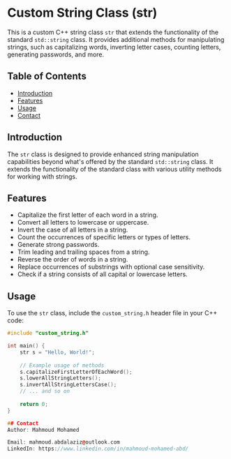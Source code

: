 # Custom String Class (str)

This is a custom C++ string class `str` that extends the functionality of the standard `std::string` class. It provides additional methods for manipulating strings, such as capitalizing words, inverting letter cases, counting letters, generating passwords, and more.

## Table of Contents

- [Introduction](#introduction)
- [Features](#features)
- [Usage](#usage)
- [Contact](#contact)

## Introduction

The `str` class is designed to provide enhanced string manipulation capabilities beyond what's offered by the standard `std::string` class. It extends the functionality of the standard class with various utility methods for working with strings.

## Features

- Capitalize the first letter of each word in a string.
- Convert all letters to lowercase or uppercase.
- Invert the case of all letters in a string.
- Count the occurrences of specific letters or types of letters.
- Generate strong passwords.
- Trim leading and trailing spaces from a string.
- Reverse the order of words in a string.
- Replace occurrences of substrings with optional case sensitivity.
- Check if a string consists of all capital or lowercase letters.

## Usage

To use the `str` class, include the `custom_string.h` header file in your C++ code:

```cpp
#include "custom_string.h"

int main() {
    str s = "Hello, World!";
    
    // Example usage of methods
    s.capitalizeFirstLetterOfEachWord();
    s.lowerAllStringLetters();
    s.invertAllStringLettersCase();
    // ... and so on
    
    return 0;
}

## Contact
Author: Mahmoud Mohamed

Email: mahmoud.abdalaziz@outlook.com
LinkedIn: https://www.linkedin.com/in/mahmoud-mohamed-abd/
